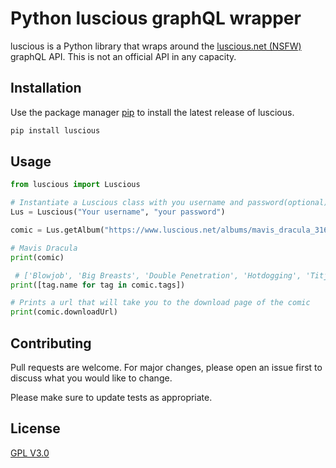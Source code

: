 # Python luscious graphQL wrapper

luscious is a Python library that wraps around the [luscious.net (NSFW)](https://www.luscious.net/) graphQL API. This is not an official API in any capacity.

## Installation

Use the package manager [pip](https://pip.pypa.io/en/stable/) to install the latest release of luscious.

```bash
pip install luscious
```

## Usage

```python
from luscious import Luscious

# Instantiate a Luscious class with you username and password(optional)
Lus = Luscious("Your username", "your password")

comic = Lus.getAlbum("https://www.luscious.net/albums/mavis_dracula_316573/")

# Mavis Dracula
print(comic)

 # ['Blowjob', 'Big Breasts', 'Double Penetration', 'Hotdogging', 'Titjob', 'Anal Sex', 'Big Ass']
print([tag.name for tag in comic.tags])

# Prints a url that will take you to the download page of the comic
print(comic.downloadUrl)
```

## Contributing

Pull requests are welcome. For major changes, please open an issue first to discuss what you would like to change.

Please make sure to update tests as appropriate.

## License

[GPL V3.0](https://choosealicense.com/licenses/gpl-3.0/)
